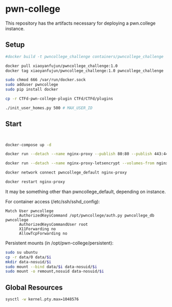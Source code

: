 # pwn-college

This repository has the artifacts necessary for deploying a pwn.college instance.

## Setup

```bash
#docker build -t pwncollege_challenge containers/pwncollege_challenge

docker pull xiaoyanfujun/pwncollege_challenge:1.0
docker tag xiaoyanfujun/pwncollege_challenge:1.0 pwncollege_challenge

sudo chmod 666 /var/run/docker.sock
sudo adduser pwncollege
sudo pip install docker

cp -r CTFd-pwn-college-plugin CTFd/CTFd/plugins

./init_user_homes.py 500 # MAX_USER_ID
```

## Start

```bash


docker-compose up -d

docker run --detach --name nginx-proxy --publish 80:80 --publish 443:443 --volume /etc/nginx/certs --volume `pwd`/conf/nginx/vhost.d:/etc/nginx/vhost.d --volume /usr/share/nginx/html --volume /var/run/docker.sock:/tmp/docker.sock:ro jwilder/nginx-proxy

docker run --detach --name nginx-proxy-letsencrypt --volumes-from nginx-proxy --volume /var/run/docker.sock:/var/run/docker.sock:ro --env "DEFAULT_EMAIL=example@example.com" jrcs/letsencrypt-nginx-proxy-companion

docker network connect pwncollege_default nginx-proxy

docker restart nginx-proxy

```

It may be something other than pwncollege_default, depending on instance.

For container access (/etc/ssh/sshd_config):
```
Match User pwncollege
      AuthorizedKeysCommand /opt/pwncollege/auth.py pwncollege_db pwncollege
      AuthorizedKeysCommandUser root
      X11Forwarding no
      AllowTcpForwarding no
```

Persistent mounts (in /opt/pwn-college/persistent):
```bash
sudo su ubuntu
cp -r data/0 data/$i
mkdir data-nosuid/$i
sudo mount --bind data/$i data-nosuid/$i
sudo mount -o remount,nosuid data-nosuid/$i
```

## Global Resources

```sh
sysctl -w kernel.pty.max=1048576
```
